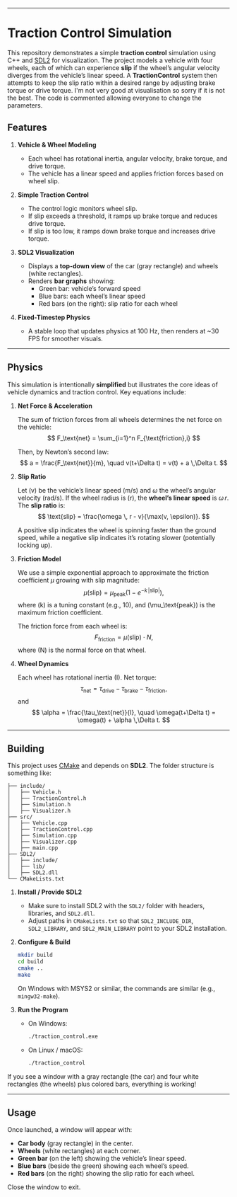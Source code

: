 
---

# Traction Control Simulation

This repository demonstrates a simple **traction control** simulation using C++ and [SDL2](https://www.libsdl.org/) for visualization. The project models a vehicle with four wheels, each of which can experience **slip** if the wheel’s angular velocity diverges from the vehicle’s linear speed. A **TractionControl** system then attempts to keep the slip ratio within a desired range by adjusting brake torque or drive torque. I'm not very good at visualisation so sorry if it is not the best. The code is commented allowing everyone to change the parameters.

## Features

1. **Vehicle & Wheel Modeling**  
   - Each wheel has rotational inertia, angular velocity, brake torque, and drive torque.  
   - The vehicle has a linear speed and applies friction forces based on wheel slip.

2. **Simple Traction Control**  
   - The control logic monitors wheel slip.  
   - If slip exceeds a threshold, it ramps up brake torque and reduces drive torque.  
   - If slip is too low, it ramps down brake torque and increases drive torque.

3. **SDL2 Visualization**  
   - Displays a **top-down view** of the car (gray rectangle) and wheels (white rectangles).  
   - Renders **bar graphs** showing:
     - Green bar: vehicle’s forward speed  
     - Blue bars: each wheel’s linear speed  
     - Red bars (on the right): slip ratio for each wheel  

4. **Fixed-Timestep Physics**  
   - A stable loop that updates physics at 100 Hz, then renders at ~30 FPS for smoother visuals.

---

## Physics

This simulation is intentionally **simplified** but illustrates the core ideas of vehicle dynamics and traction control. Key equations include:

1. **Net Force & Acceleration**  

   The sum of friction forces from all wheels determines the net force on the vehicle:
   $$
   F_\text{net} = \sum_{i=1}^n F_{\text{friction},i}
   $$

   Then, by Newton’s second law:
   $$
   a = \frac{F_\text{net}}{m},
   \quad
   v(t+\Delta t) = v(t) + a \,\Delta t.
   $$

2. **Slip Ratio**  

   Let \(v\) be the vehicle’s linear speed (m/s) and $\omega$ the wheel’s angular velocity (rad/s). If the wheel radius is \(r\), the **wheel’s linear speed** is $\omega \, r$. The **slip ratio** is:
   $$
   \text{slip} = \frac{\omega \, r - v}{\max(v, \epsilon)}.
   $$

   A positive slip indicates the wheel is spinning faster than the ground speed, while a negative slip indicates it’s rotating slower (potentially locking up).

3. **Friction Model**  

   We use a simple exponential approach to approximate the friction coefficient $\mu$ growing with slip magnitude:
   $$
   \mu(\text{slip}) = \mu_\text{peak}
       \bigl(1 - e^{-k \,\lvert\text{slip}\rvert}\bigr),
   $$
   where \(k\) is a tuning constant (e.g., 10), and \(\mu_\text{peak}\) is the maximum friction coefficient.  
   
   The friction force from each wheel is:
   $$
   F_\text{friction} = \mu(\text{slip}) \cdot N,
   $$
   where \(N\) is the normal force on that wheel.

4. **Wheel Dynamics**  

   Each wheel has rotational inertia \(I\). Net torque:
   $$
   \tau_\text{net} = \tau_\text{drive} \;-\; \tau_\text{brake} \;-\; \tau_\text{friction},
   $$
   and
   $$
   \alpha = \frac{\tau_\text{net}}{I},
   \quad
   \omega(t+\Delta t) = \omega(t) + \alpha \,\Delta t.
   $$

---

## Building

This project uses [CMake](https://cmake.org/) and depends on **SDL2**. The folder structure is something like:

```
├── include/
│   ├── Vehicle.h
│   ├── TractionControl.h
│   ├── Simulation.h
│   ├── Visualizer.h
├── src/
│   ├── Vehicle.cpp
│   ├── TractionControl.cpp
│   ├── Simulation.cpp
│   ├── Visualizer.cpp
│   ├── main.cpp
├── SDL2/
│   ├── include/
│   ├── lib/
│   ├── SDL2.dll
└── CMakeLists.txt
```

1. **Install / Provide SDL2**  
   - Make sure to install SDL2 with the `SDL2/` folder with headers, libraries, and `SDL2.dll`.  
   - Adjust paths in `CMakeLists.txt` so that `SDL2_INCLUDE_DIR`, `SDL2_LIBRARY`, and `SDL2_MAIN_LIBRARY` point to your SDL2 installation.

2. **Configure & Build**  
   ```bash
   mkdir build
   cd build
   cmake ..
   make
   ```
   On Windows with MSYS2 or similar, the commands are similar (e.g., `mingw32-make`).

3. **Run the Program**  
   - On Windows:
     ```bash
     ./traction_control.exe
     ```
   - On Linux / macOS:
     ```bash
     ./traction_control
     ```

If you see a window with a gray rectangle (the car) and four white rectangles (the wheels) plus colored bars, everything is working!

---

## Usage

Once launched, a window will appear with:

- **Car body** (gray rectangle) in the center.  
- **Wheels** (white rectangles) at each corner.  
- **Green bar** (on the left) showing the vehicle’s linear speed.  
- **Blue bars** (beside the green) showing each wheel’s speed.  
- **Red bars** (on the right) showing the slip ratio for each wheel.  

Close the window to exit.
